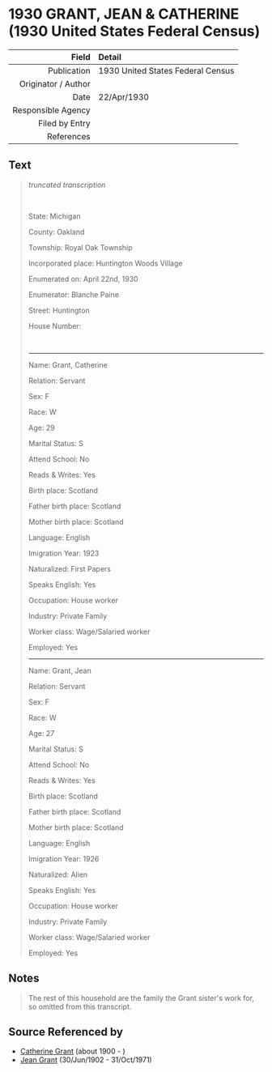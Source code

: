 ﻿---
layout: page
permalink: /sources/s47104687
---

# 1930 GRANT, JEAN & CATHERINE (1930 United States Federal Census)

Field | Detail
---:|:---
Publication | 1930 United States Federal Census
Originator / Author | 
Date | 22/Apr/1930
Responsible Agency | 
Filed by Entry | 
References | 

## Text

> _truncated transcription_
>
> <br/>
>
> State: Michigan
>
> County: Oakland
>
> Township: Royal Oak Township
>
> Incorporated place: Huntington Woods Village
>
> Enumerated on: April 22nd, 1930
>
> Enumerator: Blanche Paine
>
> Street: Huntington
>
> House Number: 
>
> <br/>
>
> ---
>
> Name: Grant, Catherine
>
> Relation: Servant
>
> Sex: F
>
> Race: W
>
> Age: 29
>
> Marital Status: S
>
> Attend School: No
>
> Reads & Writes: Yes
>
> Birth place: Scotland
>
> Father birth place: Scotland
>
> Mother birth place: Scotland
>
> Language: English
>
> Imigration Year: 1923
>
> Naturalized: First Papers
>
> Speaks English: Yes
>
> Occupation: House worker
>
> Industry: Private Family
>
> Worker class: Wage/Salaried worker
>
> Employed: Yes
>
> ---
>
> Name: Grant, Jean
>
> Relation: Servant
>
> Sex: F
>
> Race: W
>
> Age: 27
>
> Marital Status: S
>
> Attend School: No
>
> Reads & Writes: Yes
>
> Birth place: Scotland
>
> Father birth place: Scotland
>
> Mother birth place: Scotland
>
> Language: English
>
> Imigration Year: 1926
>
> Naturalized: Alien
>
> Speaks English: Yes
>
> Occupation: House worker
>
> Industry: Private Family
>
> Worker class: Wage/Salaried worker
>
> Employed: Yes
>

## Notes

> The rest of this household are the family the Grant sister's work for, so omitted from this transcript.
>


## Source Referenced by

* [Catherine Grant](../people/@5052852@-catherine-grant-b1900-d.md) (about 1900 - )
* [Jean Grant](../people/@81075921@-jean-grant-b1902-6-30-d1971-10-31.md) (30/Jun/1902 - 31/Oct/1971)
